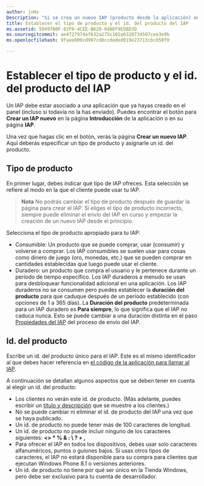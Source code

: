 ```yaml
---
author: jnHs
Description: "Si se crea un nuevo IAP (producto desde la aplicación) en el panel del Centro de desarrollo de Windows, será necesario especificar un tipo de producto y asignarle a este un id. del producto."
title: Establecer el tipo de producto y el id. del producto del IAP
ms.assetid: 59497B0F-82F0-4CEE-B628-040EF9ED8D3D
ms.sourcegitcommit: ae4727974af632a275c102a6328734597cee3e9b
ms.openlocfilehash: 9faee009cd907cd8ccdeded019e23713cbc058f0

---
```


# Establecer el tipo de producto y el id. del producto del IAP

Un IAP debe estar asociado a una aplicación que ya hayas creado en el panel (incluso si todavía no la has enviado). Puedes encontrar el botón para **Crear un IAP nuevo** en la página **Introducción** de la aplicación o en su página **IAP**.

Una vez que hagas clic en el botón, verás la página **Crear un nuevo IAP**. Aquí deberás especificar un tipo de producto y asignarle un id. del producto.

## Tipo de producto

En primer lugar, debes indicar qué tipo de IAP ofreces. Esta selección se refiere al modo en la que el cliente puede usar tu IAP.

> **Nota** No podrás cambiar el tipo de producto después de guardar la página para crear el IAP. Si eliges el tipo de producto incorrecto, siempre puede eliminar el envío del IAP en curso y empezar la creación de un nuevo IAP desde el principio.

Selecciona el tipo de producto apropiado para tu IAP:

- Consumible: Un producto que se puede comprar, usar (consumir) y volverse a comprar. Los IAP consumibles se suelen usar para cosas como dinero de juego (oro, monedas, etc.) que se pueden comprar en cantidades establecidas que luego puede usar el cliente.
- Duradero: un producto que compra el usuario y le pertenece durante un período de tiempo específico. Los IAP duraderos a menudo se usan para desbloquear funcionalidad adicional en una aplicación. Los IAP duraderos no se consumen pero puedes establecer la **duración del producto** para que caduque después de un período establecido (con opciones de 1 a 365 días). La **Duración del producto** predeterminada para un IAP duradero es **Para siempre**, lo que significa que el IAP no caduca nunca. Esto se puede cambiar a una duración distinta en el paso [Propiedades del IAP](enter-iap-properties.md) del proceso de envío del IAP.

## Id. del producto

Escribe un id. del producto único para el IAP. Este es el mismo identificador al que debes hacer referencia en [el código de la aplicación para llamar al IAP](https://msdn.microsoft.com/library/windows/apps/mt219684).

A continuación se detallan algunos aspectos que se deben tener en cuenta al elegir un id. del producto:

-   Los clientes no verán este id. de producto. (Más adelante, puedes escribir un [título y descripción](create-iap-descriptions.md) que se muestre a los clientes.)
-   No se puede cambiar ni eliminar el id. de producto del IAP una vez que se haya publicado.
-   Un id. de producto no puede tener más de 100 caracteres de longitud.
-   Un id. de producto no puede incluir ninguno de los caracteres siguientes: **&lt;&gt; \* % & : \\ ? + ,**
-   Para ofrecer el IAP en todos los dispositivos, debes usar solo caracteres alfanuméricos, puntos o guiones bajos. Si usas otros tipos de caracteres, el IAP no estará disponible para su compra para clientes que ejecutan Windows Phone 8.1 o versiones anteriores.
-   Un id. de producto no tiene por qué ser único en la Tienda Windows, pero debe ser exclusivo para tu cuenta de desarrollador.
 







<!--HONumber=Jun16_HO5-->


